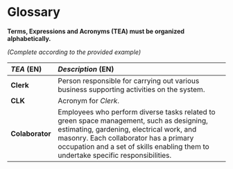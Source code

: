 # Glossary

**Terms, Expressions and Acronyms (TEA) must be organized alphabetically.**

_(Complete according to the provided example)_

| **_TEA_** (EN)  | **_Description_** (EN)                                                                                                                                                                                                                                              |                                       
|:----------------|:--------------------------------------------------------------------------------------------------------------------------------------------------------------------------------------------------------------------------------------------------------------------|
| **Clerk**       | Person responsible for carrying out various business supporting activities on the system.                                                                                                                                                                           |
| **CLK**         | Acronym for _Clerk_.                                                                                                                                                                                                                                                |
| **Colaborator** | Employees who perform diverse tasks related to green space management, such as designing, estimating, gardening, electrical work, and masonry. Each collaborator has a primary occupation and a set of skills enabling them to undertake specific responsibilities. |
